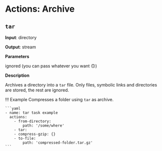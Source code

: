 # Actions: Archive

## `tar`

**Input**: directory

**Output**: stream

**Parameters**

ignored (you can pass whatever you want 🙃)

**Description**

Archives a directory into a `tar` file. Only files, symbolic links and directories are stored, the rest are ignored.

!!! Example
    Compresses a folder using `tar` as archive.

    ```yaml
    - name: tar task example
      actions:
        - from-directory:
            path: '/some/where'
        - tar:
        - compress-gzip: {}
        - to-file:
            path: 'compressed-folder.tar.gz'
    ```
